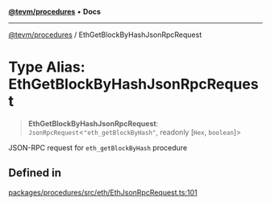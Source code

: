 [**@tevm/procedures**](../README.md) • **Docs**

***

[@tevm/procedures](../globals.md) / EthGetBlockByHashJsonRpcRequest

# Type Alias: EthGetBlockByHashJsonRpcRequest

> **EthGetBlockByHashJsonRpcRequest**: `JsonRpcRequest`\<`"eth_getBlockByHash"`, readonly [`Hex`, `boolean`]\>

JSON-RPC request for `eth_getBlockByHash` procedure

## Defined in

[packages/procedures/src/eth/EthJsonRpcRequest.ts:101](https://github.com/evmts/tevm-monorepo/blob/main/packages/procedures/src/eth/EthJsonRpcRequest.ts#L101)
